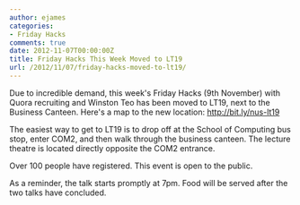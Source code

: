 ```yaml
---
author: ejames
categories:
- Friday Hacks
comments: true
date: 2012-11-07T00:00:00Z
title: Friday Hacks This Week Moved to LT19
url: /2012/11/07/friday-hacks-moved-to-lt19/
---
```


Due to incredible demand, this week's Friday Hacks (9th November) with Quora recruiting and Winston Teo has been moved to LT19, next to the Business Canteen. Here's a map to the new location: <a href="http://bit.ly/nus-lt19" target="_blank">http://bit.ly/nus-lt19</a>

The easiest way to get to LT19 is to drop off at the School of Computing bus stop, enter COM2, and then walk through the business canteen. The lecture theatre is located directly opposite the COM2 entrance.

Over 100 people have registered. This event is open to the public.

As a reminder, the talk starts promptly at 7pm. Food will be served after the two talks have concluded.
